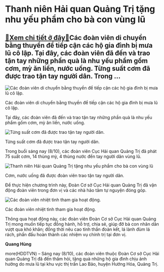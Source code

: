 Thanh niên Hải quan Quảng Trị tặng nhu yếu phẩm cho bà con vùng lũ
==================================================================

[:gift:Xem chi tiết ở đây:gift:](https://hddtvn.com/thanh-nien-hai-quan-quang-tri-tang-nhu-yeu-pham-cho-ba-con-vung-lu/)Các đoàn viên di chuyển bằng thuyền để tiếp cận các hộ gia đình bị mưa lũ cô lập. Tại đây, các đoàn viên đã đến và trao tận tay những phần quà là nhu yếu phẩm gồm cơm, mỳ ăn liền, nước uống. Từng suất cơm đã được trao tận tay người dân. Trong …
----------------------------------------------------------------------------------------------------------------------------------------------------------------------------------------------------------------------------------------------------





![Các đoàn viên di chuyển bằng thuyền để tiếp cận các hộ gia đình bị mưa lũ cô lập.](https://haiquanonline.com.vn/stores/news_dataimages/hungdq/102020/08/13/in_article/3719_3.jpg?rt=20201008133721 "Các đoàn viên di chuyển bằng thuyền để tiếp cận các hộ gia đình bị mưa lũ cô lập.")


Các đoàn viên di chuyển bằng thuyền để tiếp cận các hộ gia đình bị mưa lũ cô lập.



Tại đây, các đoàn viên đã đến và trao tận tay những phần quà là nhu yếu phẩm gồm cơm, mỳ ăn liền, nước uống.





![Từng suất cơm đã được trao tận tay người dân.](https://haiquanonline.com.vn/stores/news_dataimages/hungdq/102020/08/13/in_article/3717_2.jpg?rt=20201008133859 "Từng suất cơm đã được trao tận tay người dân.")


Từng suất cơm đã được trao tận tay người dân.



Trong buổi sáng nay (8/10), các đoàn viên Cục Hải quan Quảng Trị đã phát 75 suất cơm, 14 thùng mỳ, 4 thùng nước đến tay người dân vùng lũ.





![Thanh niên Hải quan Quảng Trị tặng nhu yếu phẩm cho bà con vùng lũ](https://haiquanonline.com.vn/stores/news_dataimages/hungdq/102020/08/13/in_article/3716_1.jpg?rt=20201008133928 "Thanh niên Hải quan Quảng Trị tặng nhu yếu phẩm cho bà con vùng lũ")


Cơm, nước uống đã được đoàn viên trao tận tay người dân.



Để thực hiện chương trình này, Đoàn Cơ sở Cục Hải quan Quảng Trị đã vận động đoàn viên trong đơn vị và các nhà hảo tâm tự nguyện đóng góp.





![Các đoàn viên nhiệt tình tham gia hoạt động.](https://haiquanonline.com.vn/stores/news_dataimages/hungdq/102020/08/13/in_article/3720_4.jpg?rt=20201008133955 "Các đoàn viên nhiệt tình tham gia hoạt động.")


Các đoàn viên nhiệt tình tham gia hoạt động.



Thông qua hoạt động này, các đoàn viên Đoàn Cơ sở Cục Hải quan Quảng Trị mong muốn tiếp tục đồng hành, hỗ trợ, chia sẻ, giúp đỡ bà con nhân dân vượt qua khó khăn; đồng thời nêu cao tinh thần đoàn kết, lá lành đùm lá rách, phấn đấu hoàn thành các nhiệm vụ chính trị tại đơn vị.




**Quang Hùng**



more(HDDTVN) – Sáng nay (8/10), các đoàn viên thuộc Đoàn Cơ sở Cục Hải quan Quảng Trị đã đến thăm hỏi, tặng quà những hộ gia đình chịu ảnh hưởng do mưa lũ tại khu vực thị trấn Lao Bảo, huyện Hướng Hóa, Quảng Trị.

